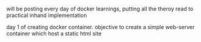 will be posting every day of docker learnings, putting all the theroy read to practical inhand implementation

day 1 of creating docker container.
objective to create a simple web-server container which host a static html site
